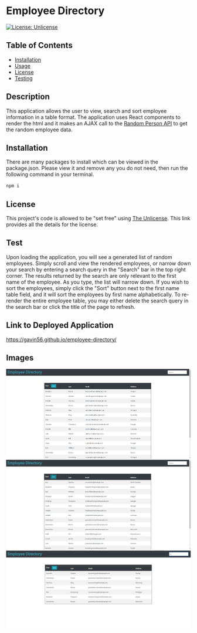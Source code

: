 # Employee Directory

[![License: Unlicense](https://img.shields.io/badge/license-Unlicense-blue.svg)](http://unlicense.org/)

## Table of Contents

* [Installation](#Installation)
* [Usage](#Usage)
* [License](#License)
* [Testing](#Test)

## Description

This application allows the user to view, search and sort employee information in a table format. The application uses React components to render the html and it makes an AJAX call to the [Random Person API](https://randomuser.me/) to get the random employee data.

## Installation
There are many packages to install which can be viewed in the package.json. Please view it and remove any you do not need, then run the following command in your terminal.

```bash
npm i
``` 

## License

This project's code is allowed to be "set free" using [The Unlicense](https://unlicense.org/).  This link provides all the details for the license.

## Test
Upon loading the application, you will see a generated list of random employees. Simply scroll and view the rendered employees, or narrow down your search by entering a search query in the "Search" bar in the top right corner. The results returned by the search are only relevant to the first name of the employee. As you type, the list will narrow down. If you wish to sort the employees, simply click the "Sort" button next to the first name table field, and it will sort the employees by first name alphabetically. To re-render the entire employee table, you may either delete the search query in the search bar or click the title of the page to refresh.

## Link to Deployed Application
https://gavin56.github.io/employee-directory/

## Images
<img src="https://github.com/Gavin56/images/blob/main/employee-directory-main.png?raw=true" width=600px>
<img src="https://github.com/Gavin56/images/blob/main/employee-directory-sorted.png?raw=true" width=600px>
<img src="https://github.com/Gavin56/images/blob/main/employee-directory-searched.png?raw=true" width=600px>
